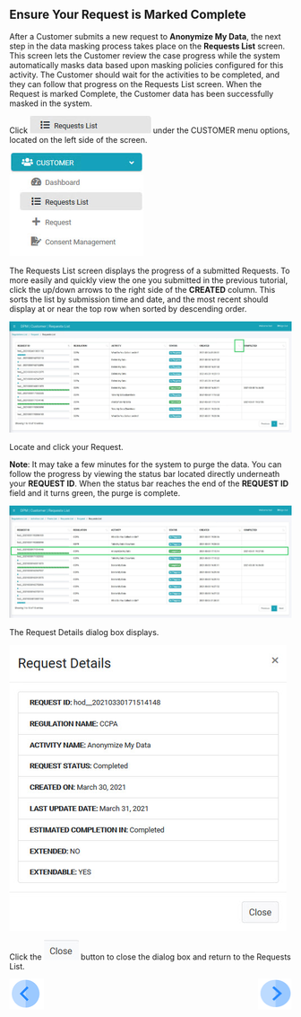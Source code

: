 ## Ensure Your Request is Marked Complete

After a Customer submits a new request to **Anonymize My Data**, the next step in the data masking process takes place on the **Requests List** screen. This screen lets the Customer review the case progress while the system automatically masks data based upon masking policies configured for this activity. The Customer should wait for the activities to be completed, and they can follow that progress on the Requests List screen. When the Request is marked Complete, the Customer data has been successfully masked in the system.

Click ![image](../images/06_9_Purging_RequestList_LeftPanel.jpg) under the CUSTOMER menu options, located on the left side of the screen. 

![image](../images/06_10_Purging_RequestList_LeftPanel2.jpg)     

The Requests List screen displays the progress of a submitted Requests. To more easily and quickly view the one you submitted in the previous tutorial, click the up/down arrows to the right side of the **CREATED** column. This sorts the list by submission time and date, and the most recent should display at or near the top row when sorted by descending order. 

![image](../images/05_3_Masking_RequestList_Main.jpg)

Locate and click your Request.

**Note**: It may take a few minutes for the system to purge the data. You can follow the progress by viewing the status bar located directly underneath your **REQUEST ID**. When the status bar reaches the end of the **REQUEST ID** field and it turns green, the purge is complete.

![image](../images/05_3_Masking_RequestList_Sorted.jpg)

The Request Details dialog box displays. 

![image](../images/05_3_Masking_RequestList_Details.jpg)

Click the ![image](../images/06_ICON_Close.jpg) button to close the dialog box and return to the Requests List.



[![Previous](../images/Previous.png)]( 03_04_Masking_Submit_a_Request_to_Mask.md)[<img align="right" width="60" height="54" src="../images/Next.png">](03_06_Masking_Review_Your_Data.md)
